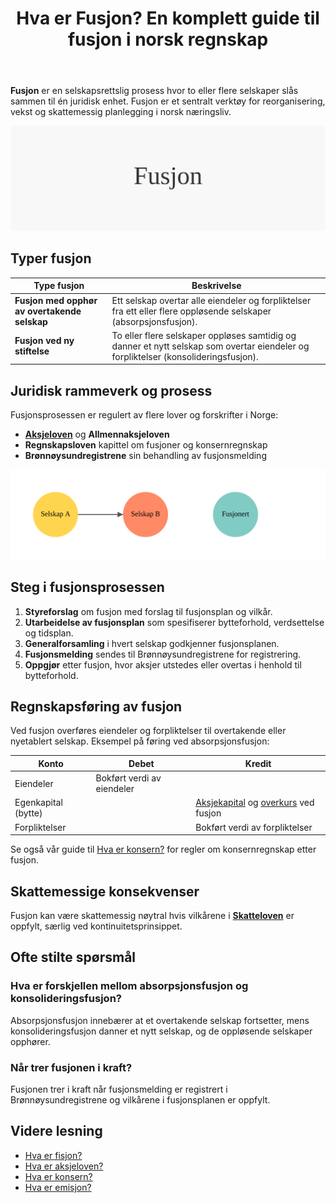 ﻿---
title: "Hva er Fusjon? En komplett guide til fusjon i norsk regnskap"
seoTitle: "Hva er Fusjon? En komplett guide til fusjon i norsk regnskap"
description: '**Fusjon** er en selskapsrettslig prosess hvor to eller flere selskaper slås sammen til én juridisk enhet. Fusjon er et sentralt verktøy for reorganisering, ...'
summary: "Fusjon i Norge: prosess, regnskapsføring, lovverk og skattemessige forhold."
---

**Fusjon** er en selskapsrettslig prosess hvor to eller flere selskaper slås sammen til én juridisk enhet. Fusjon er et sentralt verktøy for reorganisering, vekst og skattemessig planlegging i norsk næringsliv.

![Fusjon](fusjon-image.svg)

## Typer fusjon

| Type fusjon                                    | Beskrivelse                                                                                                   |
|------------------------------------------------|---------------------------------------------------------------------------------------------------------------|
| **Fusjon med opphør av overtakende selskap**   | Ett selskap overtar alle eiendeler og forpliktelser fra ett eller flere oppløsende selskaper (absorpsjonsfusjon). |
| **Fusjon ved ny stiftelse**                    | To eller flere selskaper oppløses samtidig og danner et nytt selskap som overtar eiendeler og forpliktelser (konsolideringsfusjon). |

## Juridisk rammeverk og prosess

Fusjonsprosessen er regulert av flere lover og forskrifter i Norge:

* **[Aksjeloven](/blogs/regnskap/hva-er-aksjeloven "Hva er Aksjeloven? Regler for Aksjeselskaper i Norge")** og **Allmennaksjeloven**
* **Regnskapsloven** kapittel om fusjoner og konsernregnskap
* **Brønnøysundregistrene** sin behandling av fusjonsmelding

![Fusjonsprosess](fusjon-prosess.svg)

## Steg i fusjonsprosessen

1. **Styreforslag** om fusjon med forslag til fusjonsplan og vilkår.
2. **Utarbeidelse av fusjonsplan** som spesifiserer bytteforhold, verdsettelse og tidsplan.
3. **Generalforsamling** i hvert selskap godkjenner fusjonsplanen.
4. **Fusjonsmelding** sendes til Brønnøysundregistrene for registrering.
5. **Oppgjør** etter fusjon, hvor aksjer utstedes eller overtas i henhold til bytteforhold.

## Regnskapsføring av fusjon

Ved fusjon overføres eiendeler og forpliktelser til overtakende eller nyetablert selskap. Eksempel på føring ved absorpsjonsfusjon:

| Konto                | Debet                      | Kredit            |
|----------------------|----------------------------|-------------------|
| Eiendeler            | Bokført verdi av eiendeler |                   |
| Egenkapital (bytte)  |                            | [Aksjekapital](/blogs/regnskap/hva-er-aksjekapital "Hva er Aksjekapital? Krav og Forklaring") og [overkurs](/blogs/regnskap/hva-er-overkurs "Hva er Overkurs? En Guide til Overkurs i Regnskap") ved fusjon |
| Forpliktelser        |                            | Bokført verdi av forpliktelser |

Se også vår guide til [Hva er konsern?](/blogs/regnskap/hva-er-konsern "Hva er Konsern? Komplett Guide til Konsernstrukturer") for regler om konsernregnskap etter fusjon.

## Skattemessige konsekvenser

Fusjon kan være skattemessig nøytral hvis vilkårene i **[Skatteloven](/blogs/regnskap/hva-er-skatteloven "Hva er Skatteloven? Komplett Guide til Norsk Skattelovgivning")** er oppfylt, særlig ved kontinuitetsprinsippet.

## Ofte stilte spørsmål

### Hva er forskjellen mellom absorpsjonsfusjon og konsolideringsfusjon?

Absorpsjonsfusjon innebærer at et overtakende selskap fortsetter, mens konsolideringsfusjon danner et nytt selskap, og de oppløsende selskaper opphører.

### Når trer fusjonen i kraft?

Fusjonen trer i kraft når fusjonsmelding er registrert i Brønnøysundregistrene og vilkårene i fusjonsplanen er oppfylt.

## Videre lesning

* [Hva er fisjon?](/blogs/regnskap/hva-er-fisjon "Hva er Fisjon? Guide til Fisjon i Norsk Regnskap")
* [Hva er aksjeloven?](/blogs/regnskap/hva-er-aksjeloven "Hva er Aksjeloven? Regler for Aksjeselskaper i Norge")
* [Hva er konsern?](/blogs/regnskap/hva-er-konsern "Hva er Konsern? Komplett Guide til Konsernstrukturer")
* [Hva er emisjon?](/blogs/regnskap/emisjon "Hva er Emisjon? En komplett guide til kapitalforhøyelse og aksjeutstedelse")












